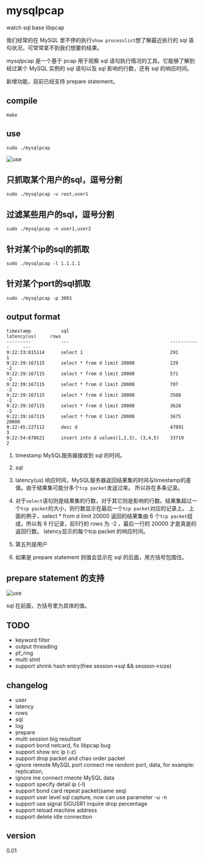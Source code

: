 # mysqlpcap

watch sql base libpcap

我们经常的在 MySQL 里不停的执行``show processlist``想了解最近执行的 sql 语句状况，可常常拿不到我们想要的结果。

mysqlpcap 是一个基于 pcap 用于观察 sql 语句执行情况的工具。它能够了解到经过某个 MySQL 实例的 sql 语句以及 sql 影响的行数，还有 sql 的响应时间。

新增功能，目前已经支持 prepare statement。

## compile

	make

## use

	sudo ./mysqlpcap

![use](https://raw.github.com/hoterran/tcpcollect/master/mysqlpcap.png)

## 只抓取某个用户的sql，逗号分割
	sudo ./mysqlpcap -u root,user1

## 过滤某些用户的sql，逗号分割
	sudo ./mysqlpcap -n user1,user2

## 针对某个ip的sql的抓取
	sudo ./mysqlpcap -l 1.1.1.1

## 针对某个port的sql抓取
	sudo ./mysqlpcap -p 3001

## output format

	timestamp           sql                                     latency(us)     rows            
	---------           ---                                     -----------     ---             
	9:22:33:815114      select 1                                291             1               
	9:22:39:167115      select * from d limit 20000             229             -2              
	9:22:39:167115      select * from d limit 20000             571             -2              
	9:22:39:167115      select * from d limit 20000             707             -2              
	9:22:39:167115      select * from d limit 20000             3508            -2              
	9:22:39:167115      select * from d limit 20000             3628            -2              
	9:22:39:167115      select * from d limit 20000             3675            20000           
	9:22:45:227112      desc d                                  47891           3               
	9:22:54:678621      insert into d values(1,2,3), (3,4,5)    33719           2    

1. timestamp MySQL服务器接收到 sql 的时间。
2. sql
3. latency(us) 响应时间，MySQL服务器返回结果集的时间与timestamp的差值。由于结果集可能分多个``tcp packet``发送过来。
所以存在多条记录。
4. 对于``select``语句则是结果集的行数，对于其它则是影响的行数。结果集超过一个``tcp packet``的大小，则行数显示在最后一个``tcp packet``对应的记录上。 上面的例子，select * from d limit 20000 返回的结果集由 6 个``tcp packet``组成，所以有 6 行记录，前5行的 rows 为 -2 ，最后一行的 20000 才是真是的返回行数。 latency显示的每个tcp packet 的响应时间。

5. 第五列是用户
6. 如果是 prepare statement 则值会显示在 sql 的后面，用方括号包围住。


## prepare statement 的支持

![use](https://raw.github.com/hoterran/tcpcollect/master/mysqlpcap-prepare.png)

sql 在前面，方括号里为具体的值。

## TODO
* keyword filter
* output threading
* pf_ring
* multi stmt
* support shrink hash entry(free session->sql && session->size)

## changelog

* user
* latency
* rows
* sql
* log
* prepare
* multi session big resultset
* support bond netcard, fix libpcap bug
* support show src ip (-z)
* support drop packet and chao order packet
* ignore remote MySQL port connect me random port, data, for example: replication,
* ignore me connect rmeote MySQL data
* support specify detail ip (-l)
* support bond card repeat packet(same seq)
* support user level sql capture, now can use parameter -u -n
* support use signal SIGUSR1 inquire drop percentage 
* support reload machine address 
* support delete idle connection 

## version
0.01
